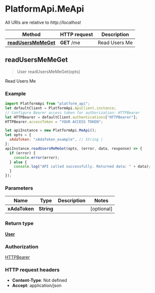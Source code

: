 # PlatformApi.MeApi

All URIs are relative to _http://localhost_

| Method                                            | HTTP request | Description   |
| ------------------------------------------------- | ------------ | ------------- |
| [**readUsersMeMeGet**](MeApi.md#readUsersMeMeGet) | **GET** /me  | Read Users Me |

## readUsersMeMeGet

> User readUsersMeMeGet(opts)

Read Users Me

### Example

```javascript
import PlatformApi from "platform_api";
let defaultClient = PlatformApi.ApiClient.instance;
// Configure Bearer access token for authorization: HTTPBearer
let HTTPBearer = defaultClient.authentications["HTTPBearer"];
HTTPBearer.accessToken = "YOUR ACCESS TOKEN";

let apiInstance = new PlatformApi.MeApi();
let opts = {
  xAdaToken: "xAdaToken_example", // String |
};
apiInstance.readUsersMeMeGet(opts, (error, data, response) => {
  if (error) {
    console.error(error);
  } else {
    console.log("API called successfully. Returned data: " + data);
  }
});
```

### Parameters

| Name          | Type       | Description | Notes      |
| ------------- | ---------- | ----------- | ---------- |
| **xAdaToken** | **String** |             | [optional] |

### Return type

[**User**](User.md)

### Authorization

[HTTPBearer](../README.md#HTTPBearer)

### HTTP request headers

- **Content-Type**: Not defined
- **Accept**: application/json
